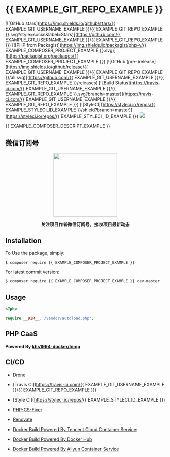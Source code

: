 # {{ EXAMPLE_GIT_REPO_EXAMPLE }}

[![GitHub stars](https://img.shields.io/github/stars/{{ EXAMPLE_GIT_USERNAME_EXAMPLE }}/{{ EXAMPLE_GIT_REPO_EXAMPLE }}.svg?style=social&label=Stars)](https://github.com/{{ EXAMPLE_GIT_USERNAME_EXAMPLE }}/{{ EXAMPLE_GIT_REPO_EXAMPLE }}) [![PHP from Packagist](https://img.shields.io/packagist/php-v/{{ EXAMPLE_COMPOSER_PROJECT_EXAMPLE }}.svg)](https://packagist.org/packages/{{ EXAMPLE_COMPOSER_PROJECT_EXAMPLE }}) [![GitHub (pre-)release](https://img.shields.io/github/release/{{ EXAMPLE_GIT_USERNAME_EXAMPLE }}/{{ EXAMPLE_GIT_REPO_EXAMPLE }}/all.svg)](https://github.com/{{ EXAMPLE_GIT_USERNAME_EXAMPLE }}/{{ EXAMPLE_GIT_REPO_EXAMPLE }}/releases) [![Build Status](https://travis-ci.com/{{ EXAMPLE_GIT_USERNAME_EXAMPLE }}/{{ EXAMPLE_GIT_REPO_EXAMPLE }}.svg?branch=master)](https://travis-ci.com/{{ EXAMPLE_GIT_USERNAME_EXAMPLE }}/{{ EXAMPLE_GIT_REPO_EXAMPLE }}) [![StyleCI](https://styleci.io/repos/{{ EXAMPLE_STYLECI_ID_EXAMPLE }}/shield?branch=master)](https://styleci.io/repos/{{ EXAMPLE_STYLECI_ID_EXAMPLE }}) [![](https://img.shields.io/badge/AD-%E8%85%BE%E8%AE%AF%E4%BA%91%E5%AE%B9%E5%99%A8%E6%9C%8D%E5%8A%A1-blue.svg)](https://cloud.tencent.com/act/cps/redirect?redirect=10058&cps_key=3a5255852d5db99dcd5da4c72f05df61)

{{ EXAMPLE_COMPOSER_DESCRIPT_EXAMPLE }}

## 微信订阅号

<p align="center">
<img width="200" src="https://user-images.githubusercontent.com/16733187/46847944-84a96b80-ce19-11e8-9f0c-ec84b2ac463e.jpg">
</p>

<p align="center"><strong>关注项目作者微信订阅号，接收项目最新动态</strong></p>

## Installation

To Use the package, simply:

```bash
$ composer require {{ EXAMPLE_COMPOSER_PROJECT_EXAMPLE }}
```

For latest commit version:

```bash
$ composer require {{ EXAMPLE_COMPOSER_PROJECT_EXAMPLE }} dev-master
```

## Usage

```php
<?php

require __DIR__.'/vendor/autoload.php';

```

## PHP CaaS

**Powered By [khs1994-docker/lnmp](https://github.com/khs1994-docker/lnmp)**

## CI/CD

* [Drone](https://blog.khs1994.com/categories/CI/Drone/)

* [Travis CI](https://travis-ci.com/{{ EXAMPLE_GIT_USERNAME_EXAMPLE }}/{{ EXAMPLE_GIT_REPO_EXAMPLE }})

* [Style CI](https://styleci.io/repos/{{ EXAMPLE_STYLECI_ID_EXAMPLE }})

* [PHP-CS-Fixer](https://github.com/FriendsOfPHP/PHP-CS-Fixer)

* [Renovate](https://github.com/marketplace/renovate)

* [Docker Build Powered By Tencent Cloud Container Service](https://cloud.tencent.com/product/ccs)

* [Docker Build Powered By Docker Hub](https://hub.docker.com)

* [Docker Build Powered By Aliyun Container Service](https://www.aliyun.com/product/containerservice)
